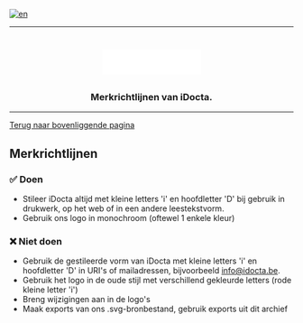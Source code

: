 [![en](https://img.shields.io/badge/lang-en-red.svg)](https://github.com/iDocta/brand-guide/blob/main/dos_and_donts/README.md)

---

<h1 align="center">
    <a href="https://www.idocta.be"><img src="https://raw.githubusercontent.com/iDocta/brand-guide/main/logo/source/light.svg" width="175px" alt="iDocta"></a>
</h1>
 
<h3 align="center">Merkrichtlijnen van iDocta.</h3>

---

[Terug naar bovenliggende pagina](../README.nl.md)

## Merkrichtlijnen

### :white_check_mark: Doen

- Stileer iDocta altijd met kleine letters 'i' en hoofdletter 'D' bij gebruik in drukwerk, op het web of in een andere leestekstvorm.
- Gebruik ons logo in monochroom (oftewel 1 enkele kleur)

### :x: Niet doen

- Gebruik de gestileerde vorm van iDocta met kleine letters 'i' en hoofdletter 'D' in URI's of mailadressen, bijvoorbeeld info@idocta.be.
- Gebruik het logo in de oude stijl met verschillend gekleurde letters (rode kleine letter 'i')
- Breng wijzigingen aan in de logo's
- Maak exports van ons .svg-bronbestand, gebruik exports uit dit archief
